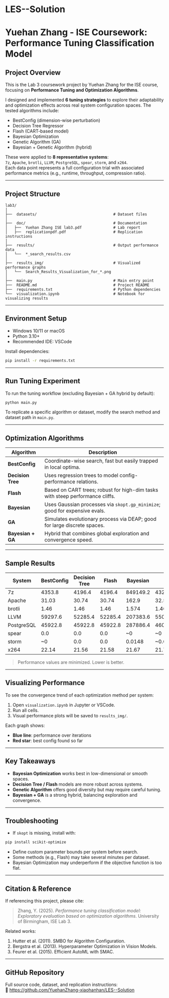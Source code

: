 # LES--Solution
#  Yuehan Zhang - ISE Coursework: Performance Tuning Classification Model

## Project Overview

This is the Lab 3 coursework project by Yuehan Zhang for the ISE course, focusing on **Performance Tuning and Optimization Algorithms**.

I designed and implemented **6 tuning strategies** to explore their adaptability and optimization effects across real system configuration spaces. The tested algorithms include:

- BestConfig (dimension-wise perturbation)
- Decision Tree Regressor
- Flash (CART-based model)
- Bayesian Optimization
- Genetic Algorithm (GA)
- Bayesian + Genetic Algorithm (hybrid)

These were applied to **8 representative systems**:  
`7z`, `Apache`, `brotli`, `LLVM`, `PostgreSQL`, `spear`, `storm`, and `x264`.  
Each data point represents a full configuration trial with associated performance metrics (e.g., runtime, throughput, compression ratio).

---

## Project Structure

```
lab3/
│
├──  datasets/                                  # Dataset files
│
├──  doc/                                       # Documentation
│   ├──  Yuehan Zhang ISE lab3.pdf              # Lab report
│   ├──  replicationpdf.pdf                     # Replication instructions
│
├──  results/                                   # Output performance data
│   └──  *_search_results.csv
│
├──  results_img/                               # Visualized performance graphs
│   └──  Search_Results_Visualization_for_*.png
│
├──  main.py                                    # Main entry point
├──  README.md                                  # Project README
├──  requirements.txt                           # Python dependencies
└──  visualization.ipynb                        # Notebook for visualizing results
```

---

## Environment Setup

- Windows 10/11 or macOS  
- Python 3.10+  
- Recommended IDE: VSCode  

Install dependencies:

```bash
pip install -r requirements.txt
```

---

## Run Tuning Experiment

To run the tuning workflow (excluding Bayesian + GA hybrid by default):

```bash
python main.py
```

To replicate a specific algorithm or dataset, modify the search method and dataset path in `main.py`.

---

## Optimization Algorithms

| Algorithm        | Description |
|------------------|-------------|
| **BestConfig**   | Coordinate-wise search, fast but easily trapped in local optima. |
| **Decision Tree**| Uses regression trees to model config-performance relations. |
| **Flash**        | Based on CART trees; robust for high-dim tasks with steep performance cliffs. |
| **Bayesian**     | Uses Gaussian processes via `skopt.gp_minimize`; good for expensive evals. |
| **GA**           | Simulates evolutionary process via DEAP; good for large discrete spaces. |
| **Bayesian + GA**| Hybrid that combines global exploration and convergence speed. |

---

## Sample Results

| System      | BestConfig | Decision Tree | Flash | Bayesian | GA   | Bayes + GA |
|-------------|------------|----------------|--------|-----------|------|-------------|
| 7z          | 4353.8     | 4196.4         | 4196.4 | 849149.2  | 4327.4 | 4361.8     |
| Apache      | 31.03      | 30.74          | 30.74  | 162.9     | 32.55  | 30.59      |
| brotli      | 1.46       | 1.46           | 1.46   | 1.574     | 1.46   | 1.46       |
| LLVM        | 59297.6    | 52285.4        | 52285.4| 207383.6  | 55001.2| 55200.1    |
| PostgreSQL  | 45922.8    | 45922.8        | 45922.8| 287886.4  | 46054.6| 46099.7    |
| spear       | 0.0        | 0.0            | 0.0    | ~0        | ~0     | ~0         |
| storm       | ~0         | 0.0            | 0.0    | 0.0148    | ~0.00004 | ~0.00003 |
| x264        | 22.14      | 21.56          | 21.58  | 21.67     | 21.71  | 21.73      |

> Performance values are minimized. Lower is better.

---

## Visualizing Performance

To see the convergence trend of each optimization method per system:

1. Open `visualization.ipynb` in Jupyter or VSCode.
2. Run all cells.
3. Visual performance plots will be saved to `results_img/`.

Each graph shows:
- **Blue line**: performance over iterations
- **Red star**: best config found so far

---

## Key Takeaways

- **Bayesian Optimization** works best in low-dimensional or smooth spaces.
- **Decision Tree / Flash** models are more robust across systems.
- **Genetic Algorithm** offers good diversity but may require careful tuning.
- **Bayesian + GA** is a strong hybrid, balancing exploration and convergence.

---

## Troubleshooting

- If `skopt` is missing, install with:
```bash
pip install scikit-optimize
```
- Define custom parameter bounds per system before search.
- Some methods (e.g., Flash) may take several minutes per dataset.
- Bayesian Optimization may underperform if the objective function is too flat.

---

## Citation & Reference

If referencing this project, please cite:

> Zhang, Y. (2025). *Performance tuning classification model: Exploratory evaluation based on optimization algorithms*. University of Birmingham, ISE Lab 3.

Related works:
1. Hutter et al. (2011). SMBO for Algorithm Configuration.
2. Bergstra et al. (2013). Hyperparameter Optimization in Vision Models.
3. Feurer et al. (2015). Efficient AutoML with SMAC.

---

## GitHub Repository

Full source code, dataset, and replication instructions:  
🔗 https://github.com/YuehanZhang-xiaohanhan/LES--Solution
